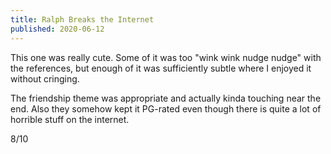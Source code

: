 ```yaml
---
title: Ralph Breaks the Internet
published: 2020-06-12
---
```


This one was really cute. Some of it was too "wink wink nudge nudge" with the references, but enough of it was sufficiently subtle where I enjoyed it without cringing.

The friendship theme was appropriate and actually kinda touching near the end. Also they somehow kept it PG-rated even though there is quite a lot of horrible stuff on the internet.

8/10
